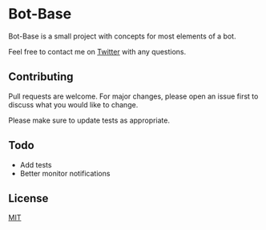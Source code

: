 # Bot-Base

Bot-Base is a small project with concepts for most elements of a bot.

Feel free to contact me on [Twitter](https://twitter.com/pristine1862) with any questions.

## Contributing
Pull requests are welcome. For major changes, please open an issue first to discuss what you would like to change.

Please make sure to update tests as appropriate.

## Todo
- Add tests
- Better monitor notifications

## License
[MIT](https://github.com/EdwinJ0124/footsites/blob/master/LICENSE.md)
